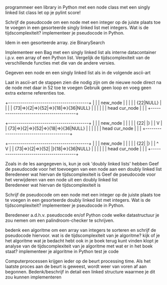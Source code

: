 programmeer een library in Python 
	met een node class
	met een singly linked list class
    let op je pylint score!

Schrijf de pseudocode om een node met een integer op de juiste plaats toe te voegen in een gesorteerde singly linked list met integers.
    Wat is de tijdscomplexiteit?
    implementeer je pseudocode in Python.

Idem in een gesorteerde array.
    zie BinarySearch


Implementeer een Bag met een singly linked list als interne datacontainer i.p.v. een array of een Python list.
    Vergelijk de tijdscomplexiteit van de verschillende functies met die van de andere versies.

Gegeven een node en een singly linked list als in de volgende ascii-art

[//]: <> (+----------------------------------------+
          |                                        |
          |                  new_node              |
          |                  |                     | 
          |                 {22|NULL}              |
          |                                        |
          |  {73|=>}{2|=>}{52|=>}{18|=>}{36|NULL}  |
          |   |      |                             |
          |   head   cur_node                      |
          |                                        |
          +----------------------------------------+)
Laat in ascii-art de stappen zien die nodig zijn om de nieuwe node direct na de node met daar in 52 toe te voegen
Gebruik geen loop en voeg geen extra externe referenties toe.


  +----------------------------------------+
  |                                        |
  |                  new_node              |
  |                  |                     | 
  |                 {22|NULL}              |
  |                                        |
  |  {73|=>}{2|=>}{52|=>}{18|=>}{36|NULL}  |
  |   |            |                       |
  |   head         cur_node                |
  |                                        |
  +----------------------------------------+
     
  +----------------------------------------+
  |                                        |
  |                  new_node              |
  |                  |                     | 
  |                 {22|   |}              |
  |                        V               |
  |  {73|=>}{2|=>}{52|=>}{18|=>}{36|NULL}  |
  |   |            |                       |
  |   head         cur_node                |
  |                                        |
  +----------------------------------------+

  +----------------------------------------+
  |                                        |
  |                  new_node              |
  |                  |                     | 
  |                  {22|   |}             |
  |                    ^    V              |
  |  {73|=>}{2|=>}{52| |}{18|=>}{36|NULL}  |
  |   |            |                       |
  |   head         cur_node                |
  |                                        |
  +----------------------------------------+


Zoals in de les aangegeven is, kun je ook 'doubly linked lists' hebben
Geef de pseudocode voor het toevoegen van een node aan een doubly linked list
Beredeneer wat hiervan de tijdscomplexiteit is
Geef de pseudocode voor het verwijderen van een node uit een doubly linked list  
Beredeneer wat hiervan de tijdscomplexiteit is

Schrijf de pseudocode om een node met een integer op de juiste plaats toe te voegen in een gesorteerde doubly linked list met integers.
    Wat is de tijdscomplexiteit?
    implementeer je pseudocode in Python.
 
Beredeneer a.d.h.v. pseudocode en/of Python code welke datastructuur je zou nemen om een palindroom-checker te schrijven.

bedenk een algoritme om een array van integers te sorteren en schrijf de pseudocode hiervoor.
    wat is de tijdscomplexiteit van je algoritme?
kijk of je het algoritme wat je bedacht hebt ook in je boek terug kunt vinden
    klopt je analyse van de tijdscomplexiteit van je algoritme met wat er in het boek staat?
implementeer je algoritme in Python
test je code

Computerprocessen krijgen ieder op de beurt processing time. Als het laatste proces aan de beurt is geweest, wordt weer van voren af aan begonnen.
Bedenk/beschrijf in detail een linked structure waarmee je dit zou kunnen implementeren
